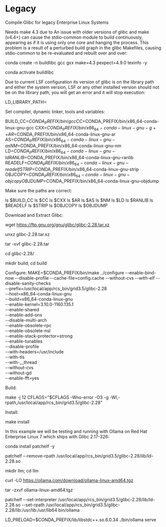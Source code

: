 # Legacy

Compile Glibc for legacy Enterprise Linux Systems


Needs make 4.3 due to An issue with older versions of glibc and make (v4.4+) can cause the stdio-common module to build continuously, appearing as if it is using only one core and hanging the process. This problem is a result of a perturbed build graph in the glibc Makefiles, causing stdio-common to be re-evaluated and rebuilt over and over:

  conda create -n buildlibc gcc gxx make=4.3 pexpect=4.9.0 texinfo -y
  
  conda activate buildlibc

Due to current LSF configuration its version of glibc is on the library path and either the system version, LSF or any other installed version should not be on the library path, you will get an error and it will stop execution:

  LD_LIBRARY_PATH=

Set compiler, dynamic linker, tools and variables:

  BUILD_CC=$CONDA_PREFIX/bin/gcc
  CC=$CONDA_PREFIX/bin/x86_64-conda-linux-gnu-gcc
  CXX=$CONDA_PREFIX/bin/x86_64-conda-linux-gnu-g++
  AR=$CONDA_PREFIX/bin/x86_64-conda-linux-gnu-ar
  AS=$CONDA_PREFIX/bin/x86_64-conda-linux-gnu-as
  NM=$CONDA_PREFIX/bin/x86_64-conda-linux-gnu-nm
  LD=$CONDA_PREFIX/bin/x86_64-conda-linux-gnu-ld
  RANLIB=$CONDA_PREFIX/bin/x86_64-conda-linux-gnu-ranlib
  READELF=$CONDA_PREFIX/bin/x86_64-conda-linux-gnu-readelf
  STRIP=$CONDA_PREFIX/bin/x86_64-conda-linux-gnu-strip
  OBJCOPY=$CONDA_PREFIX/bin/x86_64-conda-linux-gnu-objcopy
  OBJDUMP=$CONDA_PREFIX/bin/x86_64-conda-linux-gnu-objdump

Make sure the paths are correct:

  ls $BUILD_CC
  ls $CC
  ls $CXX
  ls $AR
  ls $AS
  ls $NM
  ls $LD
  ls $RANLIB
  ls $READELF
  ls $STRIP
  ls $OBJCOPY
  ls $OBJDUMP

Download and Extract Glibc:

  wget https://ftp.gnu.org/gnu/glibc/glibc-2.28.tar.xz
  
  unxz glibc-2.28.tar.xz
  
  tar -xvf glibc-2.28.tar
  
  cd glibc-2.28/
  
  mkdir build; cd build

Configure:
  MAKE=$CONDA_PREFIX/bin/make ../configure --enable-bind-now --disable-profile --cache-file=config.cache --without-cvs --with-elf --disable-sanity-checks \
    --prefix=/usr/local/app/rcs_bin/grid3.5/glibc-2.28 \
    --host=x86_64-conda-linux-gnu \
    --build=x86_64-conda-linux-gnu \
    --enable-kernel=3.10.0-1160.135.1 \
    --enable-shared \
    --enable-add-ons \
    --disable-multi-arch \
    --enable-obsolete-rpc \
    --enable-obsolete-nsl \
    --enable-stack-protector=strong \
    --enable-tunables \
    --disable-profile \
    --with-headers=/usr/include \
    --with-tls \
    --with-__thread \
    --without-cvs \
    --without-gd \
    --enable-fft=yes

Build:

  make -j 12 CFLAGS="$CFLAGS -Wno-error -O3 -g -Wl,-rpath,/usr/local/app/rcs_bin/grid3.5/glibc-2.28"

Install:

  make install

In this example we will be testing and running with Ollama on Red Hat Enterprise Linux 7 which ships with Glibc 2.17-326:

  conda install patchelf -y
  
  patchelf --remove-rpath /usr/local/app/rcs_bin/grid3.5/glibc-2.28/lib/ld-2.28.so
  
  mkdir llm; cd llm

  curl -LO https://ollama.com/download/ollama-linux-amd64.tgz
  
  tar -zxvf ollama-linux-amd64.tgz
  
  patchelf --set-interpreter /usr/local/app/rcs_bin/grid3.5/glibc-2.28/lib/ld-2.28.so --set-rpath /usr/local/app/rcs_bin/grid3.5/glibc-2.28/lib:/usr/lib:/usr/lib64 bin/ollama
  
  LD_PRELOAD=$CONDA_PREFIX/lib/libstdc++.so.6.0.34 ./bin/ollama serve
  

